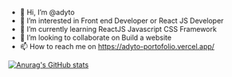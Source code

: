 - 👋 Hi, I’m @adyto
- 👀 I’m interested in Front end Developer or React JS Developer 
- 🌱 I’m currently learning ReactJS Javascript CSS Framework
- 💞️ I’m looking to collaborate on Build a website
- 📫 How to reach me on https://adyto-portofolio.vercel.app/

[![Anurag's GitHub stats](https://github-readme-stats.vercel.app/api?username=adyto&show_icons=true&theme=dark)](https://github.com/anuraghazra/github-readme-stats)

<!---
adyto/adyto is a ✨ special ✨ repository because its `README.md` (this file) appears on your GitHub profile.
You can click the Preview link to take a look at your changes.
--->
